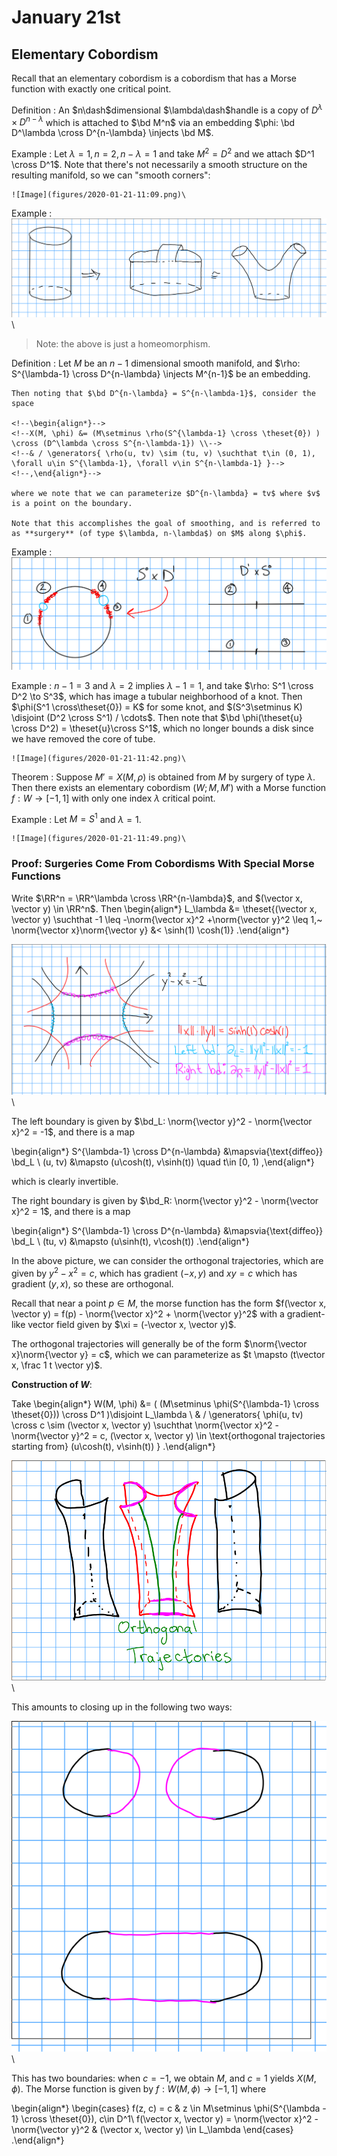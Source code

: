 # January 21st

## Elementary Cobordism

Recall that an elementary cobordism is a cobordism that has a Morse function with exactly one critical point.

Definition
: An $n\dash$dimensional $\lambda\dash$handle is a copy of $D^{\lambda} \times D^{n-\lambda}$ which is attached to $\bd M^n$ via an embedding $\phi: \bd D^\lambda \cross D^{n-\lambda} \injects \bd M$.

Example
:   Let $\lambda = 1, n = 2, n-\lambda = 1$ and take $M^2 = D^2$ and we attach $D^1 \cross D^1$.
    Note that there's not necessarily a smooth structure on the resulting manifold, so we can "smooth corners":

    ![Image](figures/2020-01-21-11:09.png)\

Example
: ![Image](figures/2020-01-21-11:12.png)\

> Note: the above is just a homeomorphism.

Definition
:   Let $M$ be an $n-1$ dimensional smooth manifold, and $\rho: S^{\lambda-1} \cross D^{n-\lambda} \injects M^{n-1}$ be an embedding.

    Then noting that $\bd D^{n-\lambda} = S^{n-\lambda-1}$, consider the space

    <!--\begin{align*}-->
    <!--X(M, \phi) &= (M\setminus \rho(S^{\lambda-1} \cross \theset{0}) ) \cross (D^\lambda \cross S^{n-\lambda-1}) \\-->
    <!--& / \generators{ \rho(u, tv) \sim (tu, v) \suchthat t\in (0, 1), \forall u\in S^{\lambda-1}, \forall v\in S^{n-\lambda-1} }-->
    <!--,\end{align*}-->

    where we note that we can parameterize $D^{n-\lambda} = tv$ where $v$ is a point on the boundary.

    Note that this accomplishes the goal of smoothing, and is referred to as **surgery** (of type $\lambda, n-\lambda$) on $M$ along $\phi$.

Example
: ![Image](figures/2020-01-21-11:30.png)

Example
:   $n-1 = 3$ and $\lambda = 2$ implies $\lambda-1 = 1$, and take $\rho: S^1 \cross D^2 \to S^3$, which has image a tubular neighborhood of a knot.
    Then $\phi(S^1 \cross\theset{0}) = K$ for some knot, and $(S^3\setminus K) \disjoint (D^2 \cross S^1) / \cdots$.
    Then note that $\bd \phi(\theset{u} \cross D^2) = \theset{u}\cross S^1$, which no longer bounds a disk since we have removed the core of tube.

    ![Image](figures/2020-01-21-11:42.png)\

Theorem
:   Suppose $M' = X(M, \rho)$ is obtained from $M$ by surgery of type $\lambda$.
    Then there exists an elementary cobordism $(W; M, M')$ with a Morse function $f: W \to [-1, 1]$ with only one index $\lambda$ critical point.

Example
:   Let $M=S^1$ and $\lambda = 1$.

    ![Image](figures/2020-01-21-11:49.png)\

### Proof: Surgeries Come From Cobordisms With Special Morse Functions

Write $\RR^n = \RR^\lambda \cross \RR^{n-\lambda}$, and $(\vector x, \vector y) \in \RR^n$.
Then
\begin{align*}
L_\lambda &= \theset{(\vector x, \vector y) \suchthat -1 \leq -\norm{\vector x}^2 +\norm{\vector y}^2 \leq 1,~ \norm{\vector x}\norm{\vector y}
&< \sinh(1) \cosh(1)}
.\end{align*}

![Image](figures/2020-01-21-11:54.png)\

The left boundary is given by $\bd_L: \norm{\vector y}^2 - \norm{\vector x}^2 = -1$, and there is a map

\begin{align*}
S^{\lambda-1} \cross D^{n-\lambda} &\mapsvia{\text{diffeo}} \bd_L \\
(u, tv) &\mapsto (u\cosh(t), v\sinh(t)) \quad t\in [0, 1)
,\end{align*}

which is clearly invertible.

The right boundary is given by $\bd_R: \norm{\vector y}^2 - \norm{\vector x}^2 = 1$, and there is a map

\begin{align*}
S^{\lambda-1} \cross D^{n-\lambda} &\mapsvia{\text{diffeo}} \bd_L \\
(tu, v) &\mapsto (u\sinh(t), v\cosh(t))
.\end{align*}

In the above picture, we can consider the orthogonal trajectories, which are given by $y^2 - x^2 = c$, which has gradient $(-x, y)$ and $xy = c$ which has gradient $(y, x)$, so these are orthogonal.

Recall that near a point $p\in M$, the morse function has the form $f(\vector x, \vector y) = f(p) - \norm{\vector x}^2 + \norm{\vector y}^2$ with a gradient-like vector field given by $\xi = (-\vector x, \vector y)$.

The orthogonal trajectories will generally be of the form $\norm{\vector x}\norm{\vector y} = c$, which we can parameterize as $t \mapsto (t\vector x, \frac 1 t \vector y)$.

**Construction of $W$**:

Take
\begin{align*}
W(M, \phi)
&= ( (M\setminus \phi(S^{\lambda-1} \cross \theset{0})) \cross D^1 )\disjoint L_\lambda  \\
& / \generators{ \phi(u, tv) \cross c \sim (\vector x, \vector y) \suchthat \norm{\vector x}^2 - \norm{\vector y}^2 = c, (\vector x, \vector y) \in \text{orthogonal trajectories starting from} (u\cosh(t), v\sinh(t)) }
.\end{align*}

![Image](figures/2020-01-21-12:10.png)\

This amounts to closing up in the following two ways:

![Image](figures/2020-01-21-12:14.png)\

This has two boundaries: when $c = -1$, we obtain $M$, and $c=1$ yields $X(M, \phi)$.
The Morse function is given by $f: W(M, \phi) \to [-1, 1]$ where

\begin{align*}
\begin{cases}
f(z, c) = c & z \in M\setminus \phi(S^{\lambda - 1} \cross \theset{0}), c\in D^1\\
f(\vector x, \vector y) = \norm{\vector x}^2 - \norm{\vector y}^2 & (\vector x, \vector y) \in L_\lambda
\end{cases}
.\end{align*}
